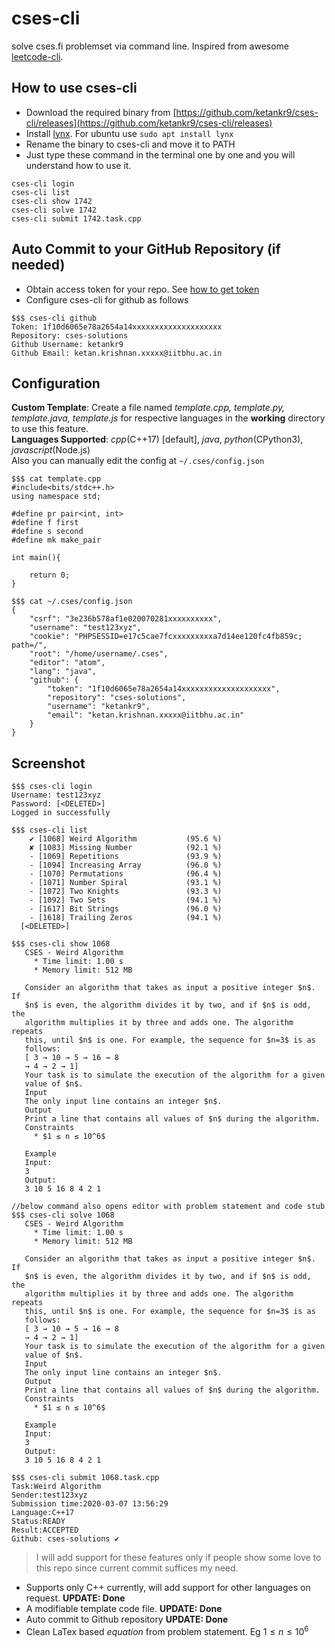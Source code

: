 # cses-cli
solve cses.fi problemset via command line. Inspired from awesome [leetcode-cli](https://github.com/skygragon/leetcode-cli).


## How to use cses-cli
* Download the required binary from [https://github.com/ketankr9/cses-cli/releases](https://github.com/ketankr9/cses-cli/releases)
* Install [lynx](https://www.google.com/search?q=install+lynx+&oq=install+lynx). For ubuntu use ```sudo apt install lynx```
* Rename the binary to cses-cli and move it to PATH
* Just type these command in the terminal one by one and you will understand how to use it.
```
cses-cli login
cses-cli list
cses-cli show 1742
cses-cli solve 1742
cses-cli submit 1742.task.cpp
```
## Auto Commit to your GitHub Repository (if needed)  
* Obtain access token for your repo. See [how to get token](https://github.com/skygragon/leetcode-cli-plugins/blob/master/docs/github.md#generate-token)
* Configure cses-cli for github as follows
```
$$$ cses-cli github
Token: 1f10d6065e78a2654a14xxxxxxxxxxxxxxxxxxxx 
Repository: cses-solutions 
Github Username: ketankr9 
Github Email: ketan.krishnan.xxxxx@iitbhu.ac.in
```

## Configuration  
**Custom Template**: Create a file named *template.cpp, template.py, template.java, template.js* for respective languages in the **working** directory to use this feature.  
**Languages Supported**: *cpp*(C++17) \[default\], *java*, *python*(CPython3), *javascript*(Node.js)  
Also you can manually edit the config at ```~/.cses/config.json```  
```
$$$ cat template.cpp 
#include<bits/stdc++.h>
using namespace std;

#define pr pair<int, int>
#define f first
#define s second
#define mk make_pair

int main(){

	return 0;
}

$$$ cat ~/.cses/config.json 
{
    "csrf": "3e236b578af1e020070281xxxxxxxxxx",
    "username": "test123xyz",
    "cookie": "PHPSESSID=e17c5cae7fcxxxxxxxxxa7d14ee120fc4fb859c; path=/",
    "root": "/home/username/.cses",
    "editor": "atom",
    "lang": "java",
    "github": {
        "token": "1f10d6065e78a2654a14xxxxxxxxxxxxxxxxxxxx",
        "repository": "cses-solutions",
        "username": "ketankr9",
        "email": "ketan.krishnan.xxxxx@iitbhu.ac.in"
    }
}
```

## Screenshot
```
$$$ cses-cli login
Username: test123xyz
Password: [<DELETED>]
Logged in successfully

$$$ cses-cli list
	✔ [1068] Weird Algorithm           (95.6 %)
	✘ [1083] Missing Number            (92.1 %)
	- [1069] Repetitions               (93.9 %)
	- [1094] Increasing Array          (96.0 %)
	- [1070] Permutations              (96.4 %)
	- [1071] Number Spiral             (93.1 %)
	- [1072] Two Knights               (93.3 %)
	- [1092] Two Sets                  (94.1 %)
	- [1617] Bit Strings               (96.0 %)
	- [1618] Trailing Zeros            (94.1 %)
  [<DELETED>]
  
$$$ cses-cli show 1068
   CSES - Weird Algorithm
     * Time limit: 1.00 s
     * Memory limit: 512 MB

   Consider an algorithm that takes as input a positive integer $n$. If
   $n$ is even, the algorithm divides it by two, and if $n$ is odd, the
   algorithm multiplies it by three and adds one. The algorithm repeats
   this, until $n$ is one. For example, the sequence for $n=3$ is as
   follows:
   [ 3 → 10 → 5 → 16 → 8
   → 4 → 2 → 1]
   Your task is to simulate the execution of the algorithm for a given
   value of $n$.
   Input
   The only input line contains an integer $n$.
   Output
   Print a line that contains all values of $n$ during the algorithm.
   Constraints
     * $1 ≤ n ≤ 10^6$

   Example
   Input:
   3
   Output:
   3 10 5 16 8 4 2 1
   
//below command also opens editor with problem statement and code stub
$$$ cses-cli solve 1068
   CSES - Weird Algorithm
     * Time limit: 1.00 s
     * Memory limit: 512 MB

   Consider an algorithm that takes as input a positive integer $n$. If
   $n$ is even, the algorithm divides it by two, and if $n$ is odd, the
   algorithm multiplies it by three and adds one. The algorithm repeats
   this, until $n$ is one. For example, the sequence for $n=3$ is as
   follows:
   [ 3 → 10 → 5 → 16 → 8
   → 4 → 2 → 1]
   Your task is to simulate the execution of the algorithm for a given
   value of $n$.
   Input
   The only input line contains an integer $n$.
   Output
   Print a line that contains all values of $n$ during the algorithm.
   Constraints
     * $1 ≤ n ≤ 10^6$

   Example
   Input:
   3
   Output:
   3 10 5 16 8 4 2 1

$$$ cses-cli submit 1068.task.cpp 
Task:Weird Algorithm
Sender:test123xyz
Submission time:2020-03-07 13:56:29
Language:C++17
Status:READY
Result:ACCEPTED
Github: cses-solutions ✔
```

>I will add support for these features only if people show some love to this repo since current commit suffices my need.

*	Supports only C++ currently, will add support for other languages on request. **UPDATE: Done**
*	A modifiable template code file. **UPDATE: Done**
*	Auto commit to Github repository **UPDATE: Done**
*	Clean LaTex based $equation$ from problem statement. Eg $1 ≤ n ≤ 10^6$
